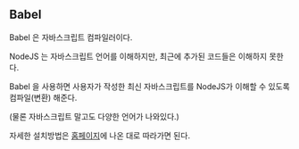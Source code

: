 ## Babel

Babel 은 자바스크립트 컴파일러이다.

NodeJS 는 자바스크립트 언어를 이해하지만, 최근에 추가된 코드들은 이해하지 못한다.

Babel 을 사용하면 사용자가 작성한 최신 자바스크립트를 NodeJS가 이해할 수 있도록 컴파일(변환) 해준다.

(물론 자바스크립트 말고도 다양한 언어가 나와있다.)

자세한 설치방법은 [홈페이지](https://babeljs.io/)에 나온 대로 따라가면 된다.
